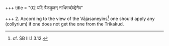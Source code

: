 +++
title = "02 यदि त्रैककुदन् नाधिगच्छेद्येनैव"

+++
2. According to the view of the Vājasaneyins[^1] one should apply any (collyrium) if one does not get the one from the Trikakud.  


[^1]: cf. ŚB III.1.3.12.
